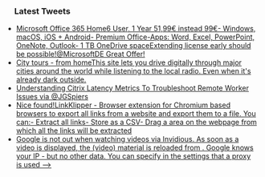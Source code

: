 <h3><a href="https://twitter.com/endi24"><img height=16 src="https://upload.wikimedia.org/wikipedia/sco/9/9f/Twitter_bird_logo_2012.svg"></a> Latest Tweets</h3>

<!-- BLOG-POST-LIST:START -->
- [Microsoft Office 365 Home6 User, 1 Year 51,99€ instead 99€- Windows, macOS, iOS + Android- Premium Office-Apps: Word, Excel, PowerPoint, OneNote, Outlook- 1 TB OneDrive spaceExtending license early should be possible!@MicrosoftDE Great Offer!](https://rss.app/articles/cb4e791f6f6d729c074351566bd3a7c508111d6e1a31b6e890b6c809918773d2f150f40f6ddfdc61f3a76c7adb12099464d46fe7c2)
- [City tours - from homeThis site lets you drive digitally through major cities around the world while listening to the local radio. Even when it's already dark outside.](https://rss.app/articles/cb4e791f6f6d729c074351566bd3a7c508111d6e1a31b6e890b6c809918773d2f150f40f6ddfdc6bf2a26e7adb1d0e9269d160e9c7)
- [Understanding Citrix Latency Metrics To Troubleshoot Remote Worker Issues  via @JGSpiers](https://rss.app/articles/cb4e791f6f6d729c074351566bd3a7c508111d6e1a31b6e890b6c809918773d2f150f40f6ddfdc69f5a16f78d716069a63d369e3ca)
- [Nice found!LinkKlipper - Browser extension for Chromium based browsers to export all links from a website and export them to a file. You can:- Extract all links- Store as a CSV- Drag a area on the webpage from which all the links will be extracted](https://rss.app/articles/cb4e791f6f6d729c074351566bd3a7c508111d6e1a31b6e890b6c809918773d2f150f40f6ddfdc68f0a4627ddd1d069063d46de9c4)
- [Google is not out when watching videos via Invidious. As soon as a video is displayed, the (video) material is reloaded from . Google knows your IP - but no other data. You can specify in the settings that a proxy is used -->](https://rss.app/articles/cb4e791f6f6d729c074351566bd3a7c508111d6e1a31b6e890b6c809918773d2f150f40f6ddfdf6ff1a76f7cdb13069765dc60e5c2)
<!-- BLOG-POST-LIST:END -->

